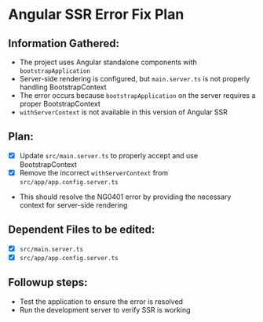 # Angular SSR Error Fix Plan

## Information Gathered:
- The project uses Angular standalone components with `bootstrapApplication`
- Server-side rendering is configured, but `main.server.ts` is not properly handling BootstrapContext
- The error occurs because `bootstrapApplication` on the server requires a proper BootstrapContext
- `withServerContext` is not available in this version of Angular SSR

## Plan:
- [x] Update `src/main.server.ts` to properly accept and use BootstrapContext
- [x] Remove the incorrect `withServerContext` from `src/app/app.config.server.ts`
- This should resolve the NG0401 error by providing the necessary context for server-side rendering

## Dependent Files to be edited:
- [x] `src/main.server.ts`
- [x] `src/app/app.config.server.ts`

## Followup steps:
- Test the application to ensure the error is resolved
- Run the development server to verify SSR is working
